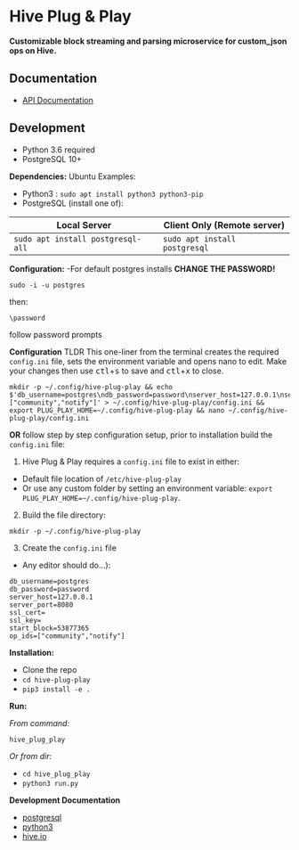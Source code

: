 # Hive Plug & Play

**Customizable block streaming and parsing microservice for custom_json ops on Hive.**


## Documentation

- [API Documentation](/docs/api/api.md)

## Development

- Python 3.6 required
- PostgreSQL 10+

**Dependencies:**
Ubuntu Examples:
- Python3 : `sudo apt install python3 python3-pip`
- PostgreSQL (install one of):

| Local Server  | Client Only (Remote server) |
| ------------- | ------------- |
| ```sudo apt install postgresql-all```  | ```sudo apt install postgresql```  |

**Configuration:**
-For default postgres installs **CHANGE THE PASSWORD!**
```
sudo -i -u postgres
```
then:
```
\password
```
follow password prompts

**Configuration** 
TLDR This one-liner from the terminal creates the required `config.ini` file, sets the environment variable and opens nano to edit. Make your changes then use <kbd>ctl</kbd>+<kbd>s</kbd> to save and <kbd>ctl</kbd>+<kbd>x</kbd> to close.
```
mkdir -p ~/.config/hive-plug-play && echo $'db_username=postgres\ndb_password=password\nserver_host=127.0.0.1\nserver_port=8080\nssl_cert=\nssl_key=\nstart_block=53877365\nop_ids=["community","notify"]' > ~/.config/hive-plug-play/config.ini && export PLUG_PLAY_HOME=~/.config/hive-plug-play && nano ~/.config/hive-plug-play/config.ini
```

**OR**  follow step by step configuration setup, prior to installation build the `config.ini` file: 

1. Hive Plug & Play requires a `config.ini` file to exist in either:
  - Default file location of `/etc/hive-plug-play` 
  - Or use any custom folder by setting an environment variable: `export PLUG_PLAY_HOME=~/.config/hive-plug-play`.
2. Build the file directory:
```
mkdir -p ~/.config/hive-plug-play
```
3. Create the `config.ini` file 
  - Any editor should do...):
```
db_username=postgres
db_password=password
server_host=127.0.0.1
server_port=8080
ssl_cert=
ssl_key=
start_block=53877365
op_ids=["community","notify"]
```
**Installation:**

- Clone the repo
- `cd hive-plug-play`
- `pip3 install -e .`

**Run:**

*From command:*

`hive_plug_play`

*Or from dir:*

- `cd hive_plug_play`
- `python3 run.py`

**Development Documentation**

- [postgresql](https://www.postgresql.org/docs/)
- [python3](https://docs.python.org/3/)
- [hive.io](https://developers.hive.io/)
